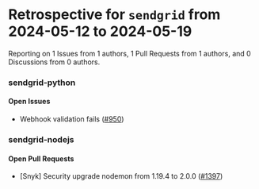 # Retrospective for `sendgrid` from 2024-05-12 to 2024-05-19

Reporting on 1 Issues from 1 authors, 1 Pull Requests from 1 authors, and 0 Discussions from 0 authors.


### sendgrid-python

#### Open Issues

- Webhook validation fails ([#950](https://github.com/sendgrid/sendgrid-python/issues/950))

### sendgrid-nodejs

#### Open Pull Requests

- [Snyk] Security upgrade nodemon from 1.19.4 to 2.0.0 ([#1397](https://github.com/sendgrid/sendgrid-nodejs/pull/1397))
